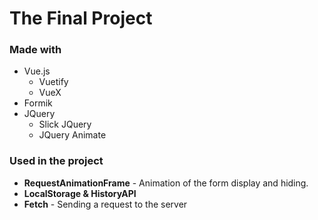# The Final Project
### Made with
* Vue.js
  - Vuetify
  - VueX
* Formik
* JQuery
  - Slick JQuery
  - JQuery Animate

### Used in the project
* **RequestAnimationFrame** - Animation of the form display and hiding.
* **LocalStorage & HistoryAPI**
* **Fetch** - Sending a request to the server
